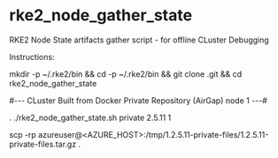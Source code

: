 # rke2_node_gather_state
RKE2 Node State artifacts gather script - for offline CLuster Debugging

Instructions: 

  mkdir -p ~/.rke2/bin && cd -p ~/.rke2/bin && git clone <repository>.git && cd rke2_node_gather_state

  #--- CLuster Built from Docker Private Repository (AirGap) node 1 ---#
  
  . ./rke2_node_gather_state.sh private 2.5.11 1
  
  scp -rp azureuser@<AZURE_HOST>:/tmp/1.2.5.11-private-files/1.2.5.11-private-files.tar.gz .
  

  
